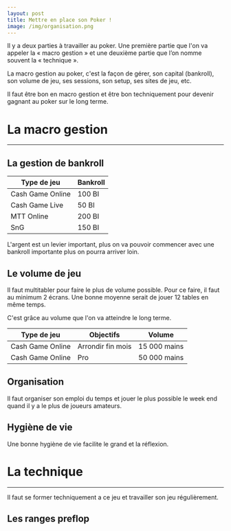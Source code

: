 ```yaml
---
layout: post
title: Mettre en place son Poker !
image: /img/organisation.png
---
```

Il y a deux parties à travailler au poker. Une première partie que l'on va appeler la « macro gestion » et  une deuxième partie que l’on nomme souvent la « technique ».

La macro gestion au poker, c'est la façon de gérer, son capital (bankroll), son volume de jeu, ses sessions, son setup, ses sites de jeu, etc.

Il faut être bon en macro gestion et être bon techniquement pour devenir gagnant au poker sur le long terme.


# La macro gestion
---
## La gestion de bankroll
|Type de jeu|Bankroll|
|-|-|
|Cash Game Online|100 BI|
|Cash Game Live|50 BI|
|MTT Online|200 BI|
|SnG|150 BI|

L'argent est un levier important, plus on va pouvoir commencer avec une bankroll importante plus on pourra arriver loin.

## Le volume de jeu
Il faut multitabler pour faire le plus de volume possible.
Pour ce faire, il faut au minimum 2 écrans.
Une bonne moyenne serait de jouer 12 tables en même temps.

C'est grâce au volume que l'on va atteindre le long terme.

|Type de jeu|Objectifs|Volume|
|-|-|-|
|Cash Game Online|Arrondir fin mois|15 000 mains|
|Cash Game Online|Pro|50 000 mains|

## Organisation
Il faut organiser son emploi du temps et jouer le plus possible le week end quand il y a le plus de joueurs amateurs.

## Hygiène de vie
Une bonne hygiène de vie facilite le grand et la réflexion.

# La technique
---
Il faut se former techniquement a ce jeu et travailler son jeu régulièrement.

## Les ranges preflop

<!--stackedit_data:
eyJoaXN0b3J5IjpbLTE5ODM1Njg2MjQsMzU4ODIzODAwLDI5Nz
M1MjkwNCw3MTA4MDg1MzgsLTEzNDg5MzU1NjIsMTgxMTIwOTY1
MSwtODY1NTIzNDYzLC01MjY5Njg4NjcsLTI5MjA1ODgxMF19
-->